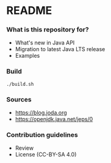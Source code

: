 # README #

### What is this repository for? ###

* What's new in Java API
* Migration to latest Java LTS release
* Examples

### Build

`./build.sh`

### Sources

* https://blog.joda.org
* https://openjdk.java.net/jeps/0

### Contribution guidelines ###

* Review
* License (CC-BY-SA 4.0)


